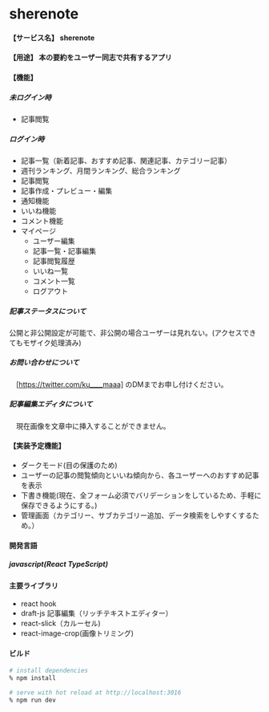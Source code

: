 # sherenote
#### 【サービス名】 sherenote  
#### 【用途】 本の要約をユーザー同志で共有するアプリ  
#### 【機能】  
 ##### 未ログイン時  
   * 記事閲覧  
 ##### ログイン時  
   * 記事一覧（新着記事、おすすめ記事、関連記事、カテゴリー記事）  
   * 週刊ランキング、月間ランキング、総合ランキング  
   * 記事閲覧  
   * 記事作成・プレビュー・編集  
   * 通知機能  
   * いいね機能  
   * コメント機能  
   * マイページ  
     * ユーザー編集  
     * 記事一覧・記事編集  
     * 記事閲覧履歴  
     * いいね一覧  
     * コメント一覧  
     * ログアウト  
  
##### 記事ステータスについて  
  公開と非公開設定が可能で、非公開の場合ユーザーは見れない。(アクセスできてもモザイク処理済み)  
##### お問い合わせについて  
　[https://twitter.com/ku____maaa] のDMまでお申し付けください。  
##### 記事編集エディタについて   
　現在画像を文章中に挿入することができません。  
 
#### 【実装予定機能】  
  * ダークモード(目の保護のため)  
  * ユーザーの記事の閲覧傾向といいね傾向から、各ユーザーへのおすすめ記事を表示  
  * 下書き機能(現在、全フォーム必須でバリデーションをしているため、手軽に保存できるようにする。)  
  * 管理画面（カテゴリー、サブカテゴリー追加、データ検索をしやすくするため。）  
  
#### 開発言語
##### javascript(React TypeScript)
#### 主要ライブラリ
* react hook
* draft-js 記事編集（リッチテキストエディター）
* react-slick（カルーセル)
* react-image-crop(画像トリミング)

#### ビルド

``` bash
# install dependencies
% npm install 

# serve with hot reload at http://localhost:3016
% npm run dev

```
 
